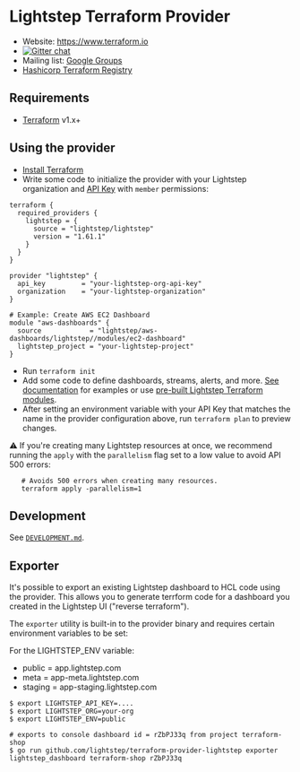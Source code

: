 # Lightstep Terraform Provider

- Website: https://www.terraform.io
- [![Gitter chat](https://badges.gitter.im/hashicorp-terraform/Lobby.png)](https://gitter.im/hashicorp-terraform/Lobby)
- Mailing list: [Google Groups](http://groups.google.com/group/terraform-tool)
- [Hashicorp Terraform Registry](https://registry.terraform.io/providers/lightstep/lightstep/latest)

## Requirements

- [Terraform](https://www.terraform.io/downloads.html) v1.x+

## Using the provider

- [Install Terraform](https://www.terraform.io/downloads)
- Write some code to initialize the provider with your Lightstep organization and [API Key](https://docs.lightstep.com/docs/create-and-manage-api-keys) with `member` permissions:

```
terraform {
  required_providers {
    lightstep = {
      source = "lightstep/lightstep"
      version = "1.61.1"
    }
  }
}

provider "lightstep" {
  api_key         = "your-lightstep-org-api-key"
  organization    = "your-lightstep-organization"
}

# Example: Create AWS EC2 Dashboard
module "aws-dashboards" {
  source            = "lightstep/aws-dashboards/lightstep//modules/ec2-dashboard"
  lightstep_project = "your-lightstep-project"
}
```

- Run `terraform init`
- Add some code to define dashboards, streams, alerts, and more. [See documentation](https://registry.terraform.io/providers/lightstep/lightstep/latest/docs) for examples or use [pre-built Lightstep Terraform modules](https://registry.terraform.io/namespaces/lightstep).
- After setting an environment variable with your API Key that matches the name in the provider configuration above, run `terraform plan` to preview changes.

:warning: If you're creating many Lightstep resources at once, we recommend running the `apply` with the `parallelism` flag set to a low value to avoid API 500 errors:

```
   # Avoids 500 errors when creating many resources.
   terraform apply -parallelism=1
```

## Development

See [`DEVELOPMENT.md`](DEVELOPMENT.md).

## Exporter

It's possible to export an existing Lightstep dashboard to HCL code using the provider. This allows you to generate terrform code for a dashboard you created in the Lightstep UI ("reverse terraform").

The `exporter` utility is built-in to the provider binary and requires certain environment variables to be set:

For the LIGHTSTEP_ENV variable:

- public = app.lightstep.com
- meta = app-meta.lightstep.com
- staging = app-staging.lightstep.com

```
$ export LIGHTSTEP_API_KEY=....
$ export LIGHTSTEP_ORG=your-org
$ export LIGHTSTEP_ENV=public

# exports to console dashboard id = rZbPJ33q from project terraform-shop
$ go run github.com/lightstep/terraform-provider-lightstep exporter lightstep_dashboard terraform-shop rZbPJ33q
```
